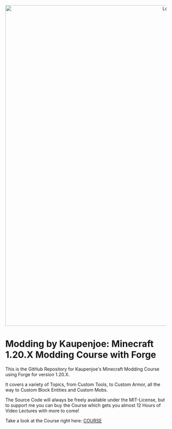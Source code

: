 <a href="https://courses.kaupenjoe.net/p/modding-by-kaupenjoe-forge-modding-for-minecraft-1-20-x" target="_blank">
<p align="center">
<img src="https://kaupenjoe.net/files/General/Minecraft/Modding/Course/forge-120x-course-image.jpg" alt="Logo" width="1000"/> 
</p></a>

# Modding by Kaupenjoe: Minecraft 1.20.X Modding Course with Forge
This is the GitHub Repository for Kaupenjoe's Minecraft Modding Course using Forge for version 1.20.X. 

It covers a variety of Topics, from Custom Tools, to Custom Armor, all the way to Custom Block Entities and Custom Mobs. 

The Source Code will always be freely available under the MIT-License, but to support me you can buy the Course which gets you almost 12 Hours of Video Lectures with more to come!

Take a look at the Course right here: <a href="https://courses.kaupenjoe.net/p/modding-by-kaupenjoe-forge-modding-for-minecraft-1-20-x" target="_blank">COURSE</a>